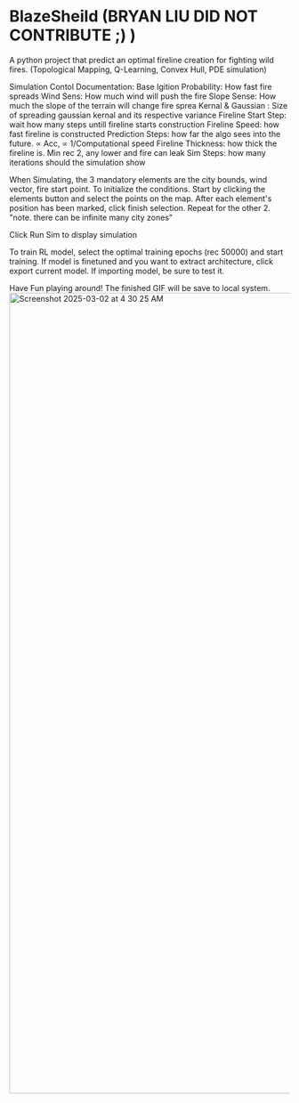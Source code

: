 # BlazeSheild (BRYAN LIU DID NOT CONTRIBUTE ;) )
A python project that predict an optimal fireline creation for fighting wild fires. (Topological Mapping, Q-Learning, Convex Hull, PDE simulation)

Simulation Contol Documentation:
Base Igition Probability: How fast fire spreads
Wind Sens: How much wind will push the fire
Slope Sense: How much the slope of the terrain will change fire sprea
Kernal & Gaussian : Size of spreading gaussian kernal and its respective variance
Fireline Start Step: wait how many steps untill fireline starts construction
Fireline Speed: how fast fireline is constructed
Prediction Steps: how far the algo sees into the future. ∝ Acc, ∝ 1/Computational speed
Fireline Thickness: how thick the fireline is. Min rec 2, any lower and fire can leak
Sim Steps: how many iterations should the simulation show

When Simulating, the 3 mandatory elements are the city bounds, wind vector, fire start point.
To initialize the conditions. Start by clicking the elements button and select the points on the map.
After each element's position has been marked, click finish selection. 
Repeat for the other 2. "note. there can be infinite many city zones"

Click Run Sim to display simulation

To train RL model, select the optimal training epochs (rec 50000) and start training.
If model is finetuned and you want to extract architecture, click export current model.
If importing model, be sure to test it.

Have Fun playing around! The finished GIF will be save to local system.
<img width="1439" alt="Screenshot 2025-03-02 at 4 30 25 AM" src="https://github.com/user-attachments/assets/a6437ea4-abb9-4af3-9e7c-bbfc265f2845" />
